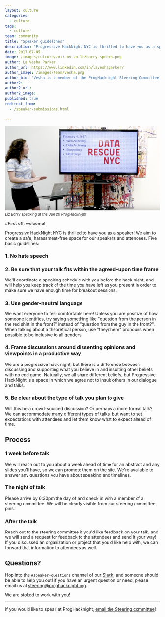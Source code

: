 ```yaml
---
layout: culture
categories:
  - culture
tags:
  - culture
team: community
title: "Speaker guidelines"
description: "Progressive HackNight NYC is thrilled to have you as a speaker! We aim to create a safe, harassment-free space for our speakers and attendees."
date: 2017-07-05
image: /images/culture/2017-05-20-lizbarry-speech.png
author: La Vesha Parker
author_url: https://www.linkedin.com/in/laveshaparker/
author_image: /images/team/vesha.png
author_bio: "Vesha is a member of the ProgHacknight Steering Committee"
author2:
author2_url:
author2_image:
published: true
redirect_from:
  - /speaker-submissions.html

---
```


<p class="text-center"><img src="/images/culture/2017-05-20-lizbarry-speech.png" alt="Liz Barry speaking at the Jun 20 hacknight" class="img-thumbnail"/><br />

<small>
    <em>Liz Barry speaking at the Jun 20 ProgHacknight</em>
</small>
</p>


#First off, welcome!

Progressive HackNight NYC is thrilled to have you as a speaker! We aim to create a safe, harassment-free space for our speakers and attendees.
Five basic guidelines:

### 1. No hate speech

### 2. Be sure that your talk fits within the agreed-upon time frame
We'll coordinate a speaking schedule with you before the hack night, and will help you keep track of the time you have left as you present in order to make sure we have enough time for breakout sessions.

### 3. Use gender-neutral language
We want everyone to feel comfortable here! Unless you are positive of how someone identifies, try saying something like "question from the person in the red shirt in the front?" instead of "question from the guy in the front?". When talking about a theoretical person, use "they/them" pronouns when possible to be inclusive to all genders.

### 4. Frame discussions around dissenting opinions and viewpoints in a productive way
We are a progressive hack night, but there is a difference between discussing and supporting what you believe in and insulting other beliefs with no end game. Naturally, we all share different beliefs, but Progressive HackNight is a space in which we agree not to insult others in our dialogue and talks.

### 5. Be clear about the type of talk you plan to give
Will this be a crowd-sourced discussion? Or perhaps a more formal talk? We can accommodate many different types of talks, but want to set expectations with attendees and let them know what to expect ahead of time.

## Process

### 1 week before talk
We will reach out to you about a week ahead of time for an abstract and any slides you'll have, so we can promote them on the site.
We're available to answer any questions you have about speaking and timelines.

### The night of talk
Please arrive by 6:30pm the day of and check in with a member of a steering committee. We will be clearly visible from our steering committee pins.

### After the talk
Reach out to the steering committee if you'd like feedback on your talk, and we will send a request for feedback to the attendees and send it your way!
If you discussed an organization or project that you'd like help with, we can forward that information to attendees as well.

## Questions?
Hop into the `#speaker-questions` channel of our [Slack](//proghacknight.slack.com), and someone should be able to help you out! If you have an urgent question or need, please email us at [steering@proghacknight.org](mailto:steering@proghacknight.org).

We are stoked to work with you!

<hr/>

If you would like to speak at ProgHacknight, [email the Steering committee](mailto:steering@proghacknight.org)!

